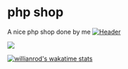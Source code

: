 # php shop
A nice php shop done by me
[![Header](https://raw.githubusercontent.com/MartinHeinz/<OWNER>/<OWNER>/readme_header.png "Header")](https://some-url.dev/)

<img align="center" src="https://github-readme-stats.vercel.app/api/<CARD_TYPE>/?username=<USERNAME>&theme=<THEME_NAME>" />



[![willianrod's wakatime stats](https://github-readme-stats.vercel.app/api/wakatime?username=willianrod)](https://github.com/anuraghazra/github-readme-stats)